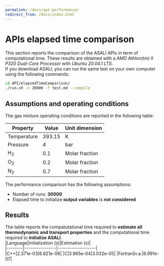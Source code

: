 ```yaml
---
permalink: /docs/api-performance/
redirect_from: /docs/index.html
---
```


# **APIs elapsed time comparison**  
This section reports the comparison of the ASALI APIs in term of computational time. These results are obtained with a *AMD Athlon(tm) II P320 Dual-Core Processor* with *Ubuntu 20.04.1 LTS*.  
If you download ASALI, you can run the same test on your own computer using the following commands:  
```bash  
cd API/elapsedTimeComparison/  
./run.sh -n 30000 -f test.md --compile  
```  

## Assumptions and operating conditions  
The gas mixture operating conditions are reported in the following table:  

|Property|Value|Unit dimension|  
|--------|-----|--------------|  
|Temperature|393.15|K|  
|Pressure|4|bar|  
|H<sub>2</sub>|0.1|Molar fraction|  
|O<sub>2</sub>|0.2|Molar fraction|  
|N<sub>2</sub>|0.7|Molar fraction|  
 
The performance comparison has the following assumptions:  
* Number of runs: **30000**  
* Elapsed time to initialize **output variables** is **not considered**  

## Results  
The table reports the compatutational time required to **estimate all thermodynamic and transport properties** and the computational time required to **initialize ASALI**.  
|Language|Initialization (s)|Estimation (s)|  
|--------|----------------|-------------------|  
|C++|2.371e-03|6.821e-06| 
|C|3.965e-04|3.032e-05| 
|Fortran|n.a.|6.991e-07| 
